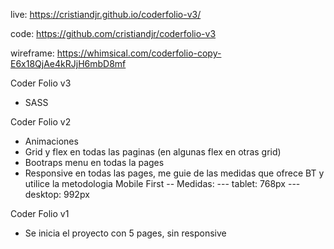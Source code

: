live: https://cristiandjr.github.io/coderfolio-v3/

code: https://github.com/cristiandjr/coderfolio-v3

wireframe: https://whimsical.com/coderfolio-copy-E6x18QjAe4kRJjH6mbD8mf

Coder Folio v3
- SASS

Coder Folio v2
- Animaciones
- Grid y flex en todas las paginas (en algunas flex en otras grid)
- Bootraps menu en todas la pages
- Responsive en todas las pages, me guie de las medidas que ofrece BT y utilice la metodologia Mobile First
-- Medidas:
--- tablet: 768px
--- desktop: 992px

Coder Folio v1
- Se inicia el proyecto con 5 pages, sin responsive

